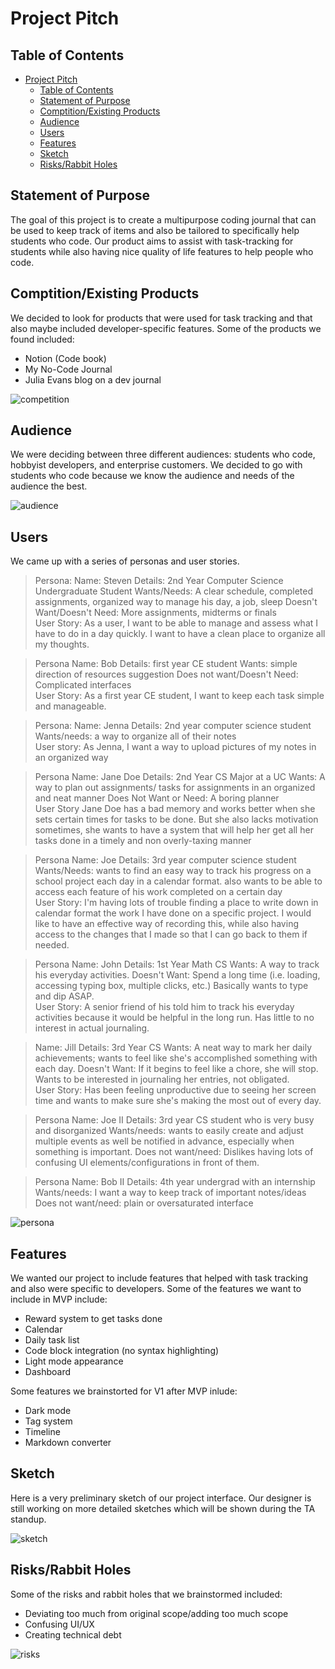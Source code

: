 # Project Pitch

## Table of Contents
- [Project Pitch](#project-pitch)
  - [Table of Contents](#table-of-contents)
  - [Statement of Purpose](#statement-of-purpose)
  - [Comptition/Existing Products](#comptitionexisting-products)
  - [Audience](#audience)
  - [Users](#users)
  - [Features](#features)
  - [Sketch](#sketch)
  - [Risks/Rabbit Holes](#risksrabbit-holes)

## Statement of Purpose

The goal of this project is to create a multipurpose coding journal that can be used to keep track of items and also be tailored to specifically help students who code. Our product aims to assist with task-tracking for students while also having nice quality of life features to help people who code.

## Comptition/Existing Products

We decided to look for products that were used for task tracking and that also maybe included developer-specific features. Some of the products we found included:
- Notion (Code book)
- My No-Code Journal
- Julia Evans blog  on a dev journal

![competition](screenshots/pitch/competition.png)

## Audience

We were deciding between three different audiences: students who code, hobbyist developers, and enterprise customers. We decided to go with students who code because we know the audience and needs of the audience the best.

![audience](screenshots/pitch/audience.png)

## Users

We came up with a series of personas and user stories.

> Persona:
Name: Steven
Details: 2nd Year Computer Science Undergraduate Student
Wants/Needs: A clear schedule, completed assignments, organized way to manage his day, a job, sleep
Doesn't Want/Doesn't Need: More assignments, midterms or finals<br>
User Story:
As a user, I want to be able to manage and assess what I have to do in a day quickly. I want to have a clean place to organize all my thoughts.

> Persona
Name: Bob
Details: first year CE student
Wants: simple direction of resources suggestion
Does not want/Doesn't Need: Complicated interfaces<br>
User Story:
As a first year CE student, I want to keep each task simple and manageable.

> Persona:
Name: Jenna
Details: 2nd year computer science student
Wants/needs: a way to organize all of their notes
<br>User story:
As Jenna, I want a way to upload pictures of my notes in an organized way

> Persona
Name: Jane Doe
Details: 2nd Year CS Major at a UC
Wants: A way to plan out assignments/ tasks for assignments in an organized and neat manner
Does Not Want or Need: A boring planner <br>
User Story
Jane Doe has a bad memory and works better when she sets certain times for tasks to be done. But she also lacks motivation sometimes, she wants to have a system that will help her get all her tasks done in a timely and non overly-taxing manner

> Persona
Name: Joe
Details: 3rd year computer science student
Wants/Needs: wants to find an easy way to track his progress on a school project each day in a calendar format. also wants to be able to access each feature of his work completed on a certain day<br>
User Story:
I'm having lots of trouble finding a place to write down in calendar format the work I have done on a specific project. I would like to have an effective way of recording this, while also having access to the changes that I made so that I can go back to them if needed.

> Persona
> Name: John
Details: 1st Year Math CS
Wants: A way to track his everyday activities.
Doesn't Want: Spend a long time (i.e. loading, accessing typing box, multiple clicks, etc.) Basically wants to type and dip ASAP.<br>
User Story: A senior friend of his told him to track his everyday activities because it would be helpful in the long run. Has little to no interest in actual journaling.

> Name: Jill
Details: 3rd Year CS
Wants: A neat way to mark her daily achievements; wants to feel like she's accomplished something with each day.
Doesn't Want: If it begins to feel like a chore, she will stop.
Wants to be interested in journaling her entries, not obligated.
<br>User Story: Has been feeling unproductive due to seeing her screen time and wants to make sure she's making the most out of every day.

> Persona
Name: Joe II
Details: 3rd year CS student who is very busy and disorganized
Wants/needs: wants to easily create and adjust multiple events as well be notified in advance, especially when something is important.
Does not want/need: Dislikes having lots of confusing UI elements/configurations in front of them.

> Persona
> Name: Bob II
Details: 4th year undergrad with an internship
Wants/needs: I want a way to keep track of important notes/ideas
Does not want/need: plain or oversaturated interface

![persona](screenshots/pitch/users.png)

## Features

We wanted our project to include features that helped with task tracking and also were specific to developers. Some of the features we want to include in MVP include:
- Reward system to get tasks done
- Calendar
- Daily task list
- Code block integration (no syntax highlighting)
- Light mode appearance
- Dashboard

Some features we brainstorted for V1 after MVP inlude:
- Dark mode
- Tag system
- Timeline
- Markdown converter

## Sketch

Here is a very preliminary sketch of our project interface. Our designer is still working on more detailed sketches which will be shown during the TA standup.

![sketch](screenshots/pitch/sketch.png)

## Risks/Rabbit Holes

Some of the risks and rabbit holes that we brainstormed included:
- Deviating too much from original scope/adding too much scope
- Confusing UI/UX
- Creating technical debt

![risks](screenshots/pitch/risks-rabbitholes.png)
